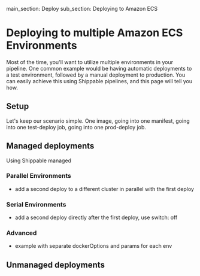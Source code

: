 main_section: Deploy
sub_section: Deploying to Amazon ECS

# Deploying to multiple Amazon ECS Environments
Most of the time, you'll want to utilize multiple environments in your pipeline.  One common example would be having automatic deployments to a test environment, followed by a manual deployment to production.  You can easily achieve this using Shippable pipelines, and this page will tell you how.

## Setup
Let's keep our scenario simple.  One image, going into one manifest, going into one test-deploy job, going into one prod-deploy job.


## Managed deployments
Using Shippable managed

### Parallel Environments
- add a second deploy to a different cluster in parallel with the first deploy

### Serial Environments
- add a second deploy directly after the first deploy, use switch: off

### Advanced
- example with separate dockerOptions and params for each env

## Unmanaged deployments
